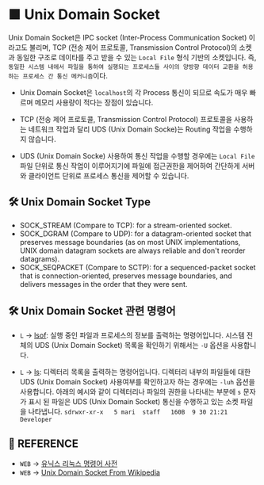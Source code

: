 # ■ Unix Domain Socket

Unix Domain Socket은 IPC socket (Inter-Process Communication Socket) 이라고도 불리며, TCP (전송 제어 프로토콜, Transmission Control Protocol)의 소켓과 동일한 구조로 데이타를 주고 받을 수 있는 `Local File` 형식 기반의 소켓입니다. 즉, `동일한 시스템 내에서 파일을 통하여 실행되는 프로세스들 사이의 양방향 데이터 교환을 허용하는 프로세스 간 통신 메커니즘`이다.

* Unix Domain Socket은 `localhost`의 각 Process 통신이 되므로 속도가 매우 빠르며 메모리 사용량이 적다는 장점이 있습니다.

* TCP (전송 제어 프로토콜, Transmission Control Protocol) 프로토콜을 사용하는 네트워크 작업과 달리 UDS (Unix Domain Socke)는 Routing 작업을 수행하지 않습니다.

* UDS (Unix Domain Socke) 사용하여 통신 작업을 수행할 경우에는 `Local File` 파일 단위로 통신 작업이 이루어지기에 파일에 접근권한을 제어하여 간단하게 서버와 클라이언트 단위로 프로세스 통신을 제어할 수 있습니다.

## 🛠 Unix Domain Socket Type

* SOCK_STREAM (Compare to TCP): for a stream-oriented socket.
* SOCK_DGRAM (Compare to UDP): for a datagram-oriented socket that preserves message boundaries (as on most UNIX implementations, UNIX domain datagram sockets are always reliable and don't reorder datagrams).
* SOCK_SEQPACKET (Compare to SCTP): for a sequenced-packet socket that is connection-oriented, preserves message boundaries, and delivers messages in the order that they were sent.

## 🛠 Unix Domain Socket 관련 명령어

* `L` → [lsof](https://terms.naver.com/entry.naver?docId=4125712&cid=59321&categoryId=59321): 실행 중인 파일과 프로세스의 정보를 출력하는 명령어입니다. 시스템 전체의 UDS (Unix Domain Socket) 목록을 확인하기 위해서는 `-U` 옵션을 사용합니다.

* `L` → [ls](https://terms.naver.com/entry.naver?docId=4125708&cid=59321&categoryId=59321): 디렉터리 목록을 출력하는 명령어입니다. 디렉터리 내부의 파일들에 대한 UDS (Unix Domain Socket) 사용여부를 확인하고자 하는 경우에는 `-luh` 옵션을 사용합니다. 아래의 예시와 같이 디렉터리나 파일의 권한을 나타내는 부분에 `s` 문자가 표시 된 파일은 UDS (Unix Domain Socket) 통신을 수행하고 있는 소켓 파일을 나타냅니다. `sdrwxr-xr-x   5 mari  staff   160B  9 30 21:21 Developer`

## 📣 REFERENCE

* `WEB` → [유닉스 리눅스 명령어 사전](https://terms.naver.com/list.naver?cid=59321&categoryId=59321)
* `WEB` → [Unix Domain Socket From Wikipedia](https://en.wikipedia.org/wiki/Unix_domain_socket)
